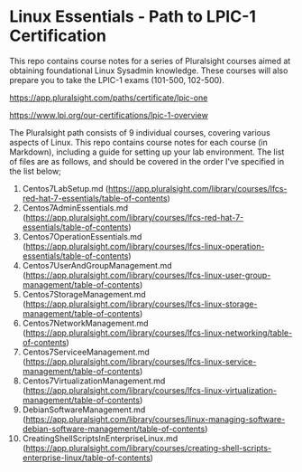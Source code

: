 # Linux Essentials - Path to LPIC-1 Certification

This repo contains course notes for a series of Pluralsight courses aimed at obtaining foundational Linux Sysadmin knowledge.  These courses will also prepare you to take the LPIC-1 exams (101-500, 102-500).

https://app.pluralsight.com/paths/certificate/lpic-one

https://www.lpi.org/our-certifications/lpic-1-overview

The Pluralsight path consists of 9 individual courses, covering various aspects of Linux.  This repo contains course notes for each course (in Markdown), including a guide for setting up your lab environment.  The list of files are as follows, and should be covered in the order I've specified in the list below;

1. Centos7LabSetup.md (https://app.pluralsight.com/library/courses/lfcs-red-hat-7-essentials/table-of-contents)
2. Centos7AdminEssentials.md (https://app.pluralsight.com/library/courses/lfcs-red-hat-7-essentials/table-of-contents)
3. Centos7OperationEssentials.md (https://app.pluralsight.com/library/courses/lfcs-linux-operation-essentials/table-of-contents)
4. Centos7UserAndGroupManagement.md (https://app.pluralsight.com/library/courses/lfcs-linux-user-group-management/table-of-contents)
5. Centos7StorageManagement.md (https://app.pluralsight.com/library/courses/lfcs-linux-storage-management/table-of-contents)
6. Centos7NetworkManagement.md (https://app.pluralsight.com/library/courses/lfcs-linux-networking/table-of-contents)
7. Centos7ServiceeManagement.md (https://app.pluralsight.com/library/courses/lfcs-linux-service-management/table-of-contents)
8. Centos7VirtualizationManagement.md (https://app.pluralsight.com/library/courses/lfcs-linux-virtualization-management/table-of-contents)
9. DebianSoftwareManagement.md (https://app.pluralsight.com/library/courses/linux-managing-software-debian-software-management/table-of-contents)
10. CreatingShellScriptsInEnterpriseLinux.md (https://app.pluralsight.com/library/courses/creating-shell-scripts-enterprise-linux/table-of-contents)
